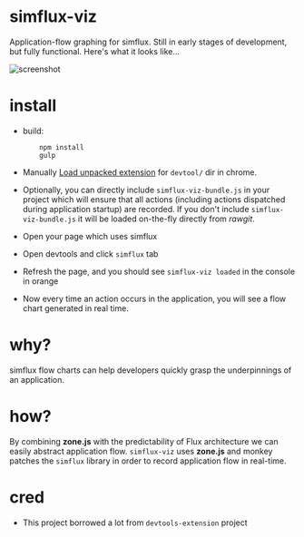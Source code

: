 simflux-viz
===========

Application-flow graphing for simflux.
Still in early stages of development, but fully functional.
Here's what it looks like...

![screenshot](http://i.imgur.com/GD3kadG.png?1)

install
=======

- build:


          npm install
          gulp


- Manually [Load unpacked extension](chrome://extensions/) for `devtool/` dir in chrome.
- Optionally, you can directly include `simflux-viz-bundle.js` in your project which will ensure that
  all actions (including actions dispatched during application startup) are recorded. If you don't
  include `simflux-viz-bundle.js` it will be loaded on-the-fly directly from *rawgit*.
- Open your page which uses simflux
- Open devtools and click `simflux` tab
- Refresh the page, and you should see `simflux-viz loaded` in the console in orange
- Now every time an action occurs in the application, you will see a flow chart generated in real time.

why?
====

simflux flow charts can help developers quickly grasp the underpinnings of an application.

how?
====

By combining **zone.js** with the predictability of Flux architecture we can easily abstract
application flow. `simflux-viz` uses **zone.js** and monkey patches the `simflux` library
in order to record application flow in real-time.

cred
====

- This project borrowed a lot from `devtools-extension` project